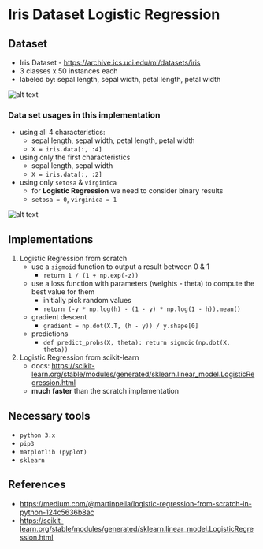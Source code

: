 # Iris Dataset Logistic Regression

## Dataset

  - Iris Dataset - https://archive.ics.uci.edu/ml/datasets/iris
  - 3 classes x 50 instances each
  - labeled by: sepal length, sepal width, petal length, petal width
  
  ![alt text](https://i.imgur.com/oRACM5G.png "Iris Dataset - sepal length/width")
  
### Data set usages in this implementation

  - using all 4 characteristics: 
    - sepal length, sepal width, petal length, petal width
    - `X = iris.data[:, :4]`
  - using only the first characteristics
    - sepal length, sepal width
    - `X = iris.data[:, :2]`
  - using only `setosa` & `virginica`
    - for __Logistic Regression__ we need to consider binary results
    - `setosa = 0`, `virginica = 1`

![alt text](https://i.imgur.com/4kqr17x.png "Logistic Regression Dataset - sepal length/width")

## Implementations

  1. Logistic Regression from scratch
      - use a `sigmoid` function to output a result between 0 & 1
        - `return 1 / (1 + np.exp(-z))`
      - use a loss function with parameters (weights - theta) to compute the best value for them
        - initially pick random values
        - `return (-y * np.log(h) - (1 - y) * np.log(1 - h)).mean()`
      - gradient descent
        - `gradient = np.dot(X.T, (h - y)) / y.shape[0]`
      - predictions
        - `def predict_probs(X, theta): return sigmoid(np.dot(X, theta))`
  2. Logistic Regression from scikit-learn
      - docs: https://scikit-learn.org/stable/modules/generated/sklearn.linear_model.LogisticRegression.html
      - __much faster__ than the scratch implementation

## Necessary tools

  - `python 3.x`
  - `pip3`
  - `matplotlib (pyplot)`
  - `sklearn`

## References
  - https://medium.com/@martinpella/logistic-regression-from-scratch-in-python-124c5636b8ac
  - https://scikit-learn.org/stable/modules/generated/sklearn.linear_model.LogisticRegression.html
